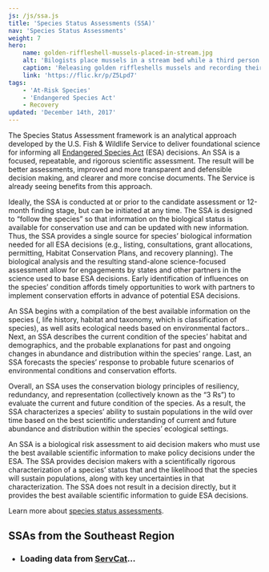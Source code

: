 ```yaml
---
js: /js/ssa.js
title: 'Species Status Assessments (SSA)'
nav: 'Species Status Assessments'
weight: 7
hero:
    name: golden-riffleshell-mussels-placed-in-stream.jpg
    alt: 'Bilogists place mussels in a stream bed while a third person records information in a notebook.'
    caption: 'Releasing golden riffleshells mussels and recording their location. Photo by Gary Peeples, USFWS.'
    link: 'https://flic.kr/p/Z5Lpd7'
tags:
    - 'At-Risk Species'
    - 'Endangered Species Act'
    - Recovery
updated: 'December 14th, 2017'
---
```


The Species Status Assessment framework is an analytical approach developed by the U.S. Fish & Wildlife Service to deliver foundational science for informing all [Endangered Species Act](/endangered-species-act) (ESA) decisions. An SSA is a focused, repeatable, and rigorous scientific assessment. The result will be better assessments, improved and more transparent and defensible decision making, and clearer and more concise documents. The Service is already seeing benefits from this approach.

Ideally, the SSA is conducted at or prior to the candidate assessment or 12-month finding stage, but can be initiated at any time. The SSA is designed to “follow the species” so that  information on the biological status is available for conservation use and can be updated with new information. Thus, the SSA provides a single source for species’ biological information needed for all ESA decisions (e.g., listing, consultations, grant allocations, permitting, Habitat Conservation Plans, and recovery planning). The biological analysis and the resulting stand-alone science-focused assessment allow for engagements by states and other partners in the science used to base ESA decisions. Early identification of influences on the species’ condition affords timely opportunities to work with partners to implement conservation efforts in advance of potential ESA decisions.

An SSA begins with a compilation of the best available information on the species (, life history, habitat and taxonomy, which is classification of species), as well asits ecological needs based on environmental factors.. Next, an SSA describes the current condition of the species’ habitat and demographics, and the probable explanations for past and ongoing changes in abundance and distribution within the species’ range. Last, an SSA forecasts the species’ response to probable future scenarios of environmental conditions and conservation efforts.

Overall, an SSA uses the conservation biology principles of resiliency, redundancy, and representation (collectively known as the “3 Rs”) to evaluate the current and future condition of the species. As a result, the SSA characterizes a species’ ability to sustain populations in the wild over time based on the best scientific understanding of current and future abundance and distribution within the species’ ecological settings.

An SSA is a biological risk assessment to aid decision makers who must use the best available scientific information to make policy decisions under the ESA. The SSA provides decision makers with a scientifically rigorous characterization of a species’ status that and  the likelihood that the species will sustain populations, along with key uncertainties in that characterization. The SSA does not result in a decision directly, but it provides the best available scientific information to guide ESA decisions.

Learn more about [species status assessments](https://www.fws.gov/endangered/improving_esa/ssa.html).

## SSAs from the Southeast Region

<ul class="card-list">
  <li class="loading">
    <div class="spinner1">
      <div class="rect1"></div>
      <div class="rect2"></div>
      <div class="rect3"></div>
      <div class="rect4"></div>
      <div class="rect5"></div>
    </div>
    <h3>Loading data from <a href="https://ecos.fws.gov/ServCat/Reference/Profile/75903" target="_blank">ServCat</a>...</h3>
  </li>
</ul>
